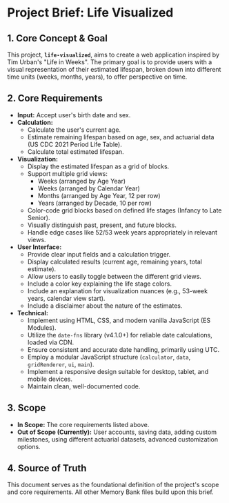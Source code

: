# Project Brief: Life Visualized

## 1. Core Concept & Goal

This project, **`life-visualized`**, aims to create a web application inspired by Tim Urban's "Life in Weeks". The primary goal is to provide users with a visual representation of their estimated lifespan, broken down into different time units (weeks, months, years), to offer perspective on time.

## 2. Core Requirements

* **Input:** Accept user's birth date and sex.
* **Calculation:**
  * Calculate the user's current age.
  * Estimate remaining lifespan based on age, sex, and actuarial data (US CDC 2021 Period Life Table).
  * Calculate total estimated lifespan.
* **Visualization:**
  * Display the estimated lifespan as a grid of blocks.
  * Support multiple grid views:
    * Weeks (arranged by Age Year)
    * Weeks (arranged by Calendar Year)
    * Months (arranged by Age Year, 12 per row)
    * Years (arranged by Decade, 10 per row)
  * Color-code grid blocks based on defined life stages (Infancy to Late Senior).
  * Visually distinguish past, present, and future blocks.
  * Handle edge cases like 52/53 week years appropriately in relevant views.
* **User Interface:**
  * Provide clear input fields and a calculation trigger.
  * Display calculated results (current age, remaining years, total estimate).
  * Allow users to easily toggle between the different grid views.
  * Include a color key explaining the life stage colors.
  * Include an explanation for visualization nuances (e.g., 53-week years, calendar view start).
  * Include a disclaimer about the nature of the estimates.
* **Technical:**
  * Implement using HTML, CSS, and modern vanilla JavaScript (ES Modules).
  * Utilize the `date-fns` library (v4.1.0+) for reliable date calculations, loaded via CDN.
  * Ensure consistent and accurate date handling, primarily using UTC.
  * Employ a modular JavaScript structure (`calculator`, `data`, `gridRenderer`, `ui`, `main`).
  * Implement a responsive design suitable for desktop, tablet, and mobile devices.
  * Maintain clean, well-documented code.

## 3. Scope

* **In Scope:** The core requirements listed above.
* **Out of Scope (Currently):** User accounts, saving data, adding custom milestones, using different actuarial datasets, advanced customization options.

## 4. Source of Truth

This document serves as the foundational definition of the project's scope and core requirements. All other Memory Bank files build upon this brief.
